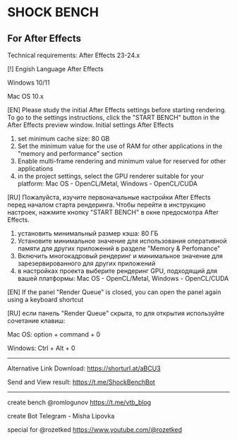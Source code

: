 # SHOCK BENCH
For After Effects
---------------------------

Technical requirements:
After Effects 23-24.x

[!] Engish Language After Effects

Windows 10/11

Mac OS 10.x

[EN] Please study the initial After Effects settings before starting rendering.
To go to the settings instructions, click the "START BENCH" button in the After Effects preview window.
Initial settings After Effects
1) set minimum cache size: 80 GB
2) Set the minimum value for the use of RAM for other applications in the "memory and performance" section
3) Enable multi-frame rendering and minimum value for reserved for other applications
4) in the project settings, select the GPU renderer suitable for your platform: Mac OS - OpenCL/Metal, Windows - OpenCL/CUDA

[RU]
Пожалуйста, изучите первоначальные настройки After Effects перед началом старта рендеринга.
Чтобы перейти в инструкцию настроек, нажмите кнопку "START BENCH" в окне предосмотра After Effects.
1) установить минимальный размер кэша: 80 ГБ
2) Установите минимальное значение для использования оперативной памяти для других приложений в разделе "Memory & Perfomance"
3) Включить многокадровый рендеринг и минимальное значение для зарезервированного для других приложений
4) в настройках проекта выберите рендеринг GPU, подходящий для вашей платформы: Mac OS - OpenCL/Metal, Windows - OpenCL/CUDA


[EN] If the panel "Render Queue" is closed, 
you can open the panel again 
using a keyboard shortcut

[RU]
если панель "Render Queue" скрыта, то для открытия используйте сочетание клавиш:


Mac OS: option + command + 0

Windows: Ctrl + Alt + 0

---------------------------

Alternative Link Download: https://shorturl.at/aBCU3

Send and View result: https://t.me/ShockBenchBot

---------------------------


create bench @romlogunov https://t.me/vtb_blog

create Bot Telegram - Misha Lipovka

special for @rozetked https://www.youtube.com/@rozetked


